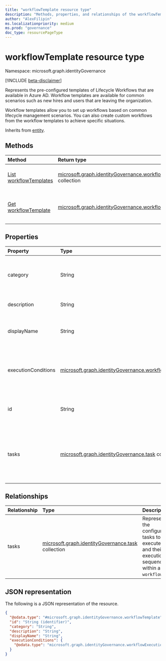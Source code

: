 ```yaml
---
title: "workflowTemplate resource type"
description: "Methods, properties, and relationships of the workflowTemplate resource type"
author: "AlexFilipin"
ms.localizationpriority: medium
ms.prod: "governance"
doc_type: resourcePageType
---
```


# workflowTemplate resource type

Namespace: microsoft.graph.identityGovernance

[!INCLUDE [beta-disclaimer](../../includes/beta-disclaimer.md)]

Represents the pre-configured templates of Lifecycle Workflows that are available in Azure AD. Workflow templates are available for common scenarios such as new hires and users that are leaving the organization.

Workflow templates allow you to set up workflows based on common lifecycle management scenarios. You can also create custom workflows from the workflow templates to achieve specific situations.

Inherits from [entity](../resources/entity.md).

## Methods

|Method|Return type|Description|
|:---|:---|:---|
|[List workflowTemplates](../api/identitygovernance-lifecycleworkflowscontainer-list-workflowtemplates.md)|[microsoft.graph.identityGovernance.workflowTemplate](../resources/identitygovernance-workflowtemplate.md) collection|Get a list of the [workflowTemplate](../resources/identitygovernance-workflowtemplate.md) objects and their properties.|
|[Get workflowTemplate](../api/identitygovernance-workflowtemplate-get.md)|[microsoft.graph.identityGovernance.workflowTemplate](../resources/identitygovernance-workflowtemplate.md)|Read the properties and relationships of a [workflowTemplate](../resources/identitygovernance-workflowtemplate.md) object.|

## Properties

|Property|Type|Description|
|:---|:---|:---|
|category|String|The category of the workflow template.The possible values are: `joiner`, `leaver`.|
|description|String|The description of the `workflowTemplate`.|
|displayName|String|The display name of the `workflowTemplate`. <br><br>Supports  `orderby`.|
|executionConditions|[microsoft.graph.identityGovernance.workflowExecutionConditions](../resources/identitygovernance-workflowexecutionconditions.md)|Conditions describing when to execute the workflow and the criteria to identify in-scope subject set.|
|id|String|The unique identifier for the `workflowTemplate`. Inherited from [entity](../resources/entity.md).|
|tasks|[microsoft.graph.identityGovernance.task](../resources/identitygovernance-task.md) collection|Represents the configured tasks to execute and their execution sequence within a [workflow](../resources/identitygovernance-workflow.md). This relationship is expanded by default.|

## Relationships

|Relationship|Type|Description|
|:---|:---|:---|
|tasks|[microsoft.graph.identityGovernance.task](../resources/identitygovernance-task.md) collection|Represents the configured tasks to execute and their execution sequence within a `workflow`.|

## JSON representation

The following is a JSON representation of the resource.
<!-- {
  "blockType": "resource",
  "keyProperty": "id",
  "@odata.type": "microsoft.graph.identityGovernance.workflowTemplate",
  "baseType": "microsoft.graph.entity",
  "openType": false
}
-->
``` json
{
  "@odata.type": "#microsoft.graph.identityGovernance.workflowTemplate",
  "id": "String (identifier)",
  "category": "String",
  "description": "String",
  "displayName": "String",
  "executionConditions": {
    "@odata.type": "microsoft.graph.identityGovernance.workflowExecutionConditions"
  }
}
```
